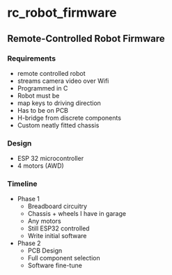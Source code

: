 # rc_robot_firmware

## Remote-Controlled Robot Firmware

### Requirements

- remote controlled robot
- streams camera video over Wifi
- Programmed in C
- Robot must be
- map keys to driving direction
- Has to be on PCB
- H-bridge from discrete components
- Custom neatly fitted chassis

### Design

- ESP 32 microcontroller
- 4 motors (AWD)

### Timeline

- Phase 1
  - Breadboard circuitry
  - Chassis + wheels I have in garage
  - Any motors
  - Still ESP32 controlled
  - Write initial software
- Phase 2
  - PCB Design
  - Full component selection
  - Software fine-tune

